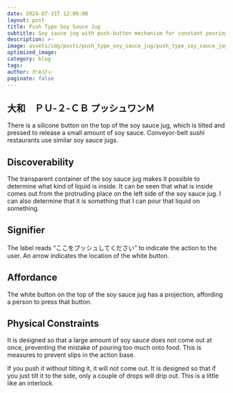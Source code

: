 ```yaml
---
date: 2024-07-31T 12:00:00
layout: post
title: Push Type Soy Sauce Jug
subtitle: Soy sauce jug with push-button mechanism for constant pouring
description: >-
image: assets/img/posts/push_type_soy_sauce_jug/push_type_soy_sauce_jug.jpg
optimized_image: 
category: blog
tags: 
author: かぁびぃ
paginate: false
---
```


## 大和　ＰＵ-２-ＣＢ プッシュワンＭ

There is a silicone button on the top of the soy sauce jug, which is tilted and pressed to release a small amount of soy sauce. Conveyor-belt sushi restaurants use similar soy sauce jugs.

## Discoverability

The transparent container of the soy sauce jug makes it possible to determine what kind of liquid is inside.
It can be seen that what is inside comes out from the protruding place on the left side of the soy sauce jug. I can also determine that it is something that I can pour that liquid on something.

## Signifier

The label reads “ここをプッシュしてください” to indicate the action to the user.
An arrow indicates the location of the white button.


## Affordance

The white button on the top of the soy sauce jug has a projection, affording a person to press that button.

## Physical Constraints

It is designed so that a large amount of soy sauce does not come out at once, preventing the mistake of pouring too much onto food. This is measures to prevent slips in the action base.

If you push it without tilting it, it will not come out. It is designed so that if you just tilt it to the side, only a couple of drops will drip out. This is a little like an interlock.